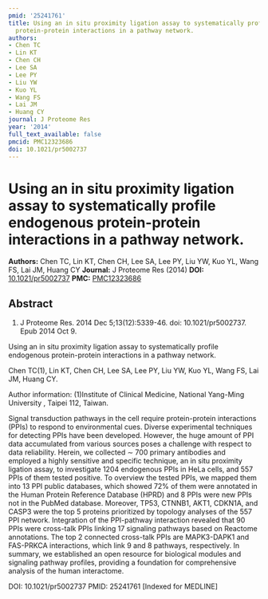 ```yaml
---
pmid: '25241761'
title: Using an in situ proximity ligation assay to systematically profile endogenous
  protein-protein interactions in a pathway network.
authors:
- Chen TC
- Lin KT
- Chen CH
- Lee SA
- Lee PY
- Liu YW
- Kuo YL
- Wang FS
- Lai JM
- Huang CY
journal: J Proteome Res
year: '2014'
full_text_available: false
pmcid: PMC12323686
doi: 10.1021/pr5002737
---
```


# Using an in situ proximity ligation assay to systematically profile endogenous protein-protein interactions in a pathway network.
**Authors:** Chen TC, Lin KT, Chen CH, Lee SA, Lee PY, Liu YW, Kuo YL, Wang FS, Lai JM, Huang CY
**Journal:** J Proteome Res (2014)
**DOI:** [10.1021/pr5002737](https://doi.org/10.1021/pr5002737)
**PMC:** [PMC12323686](https://www.ncbi.nlm.nih.gov/pmc/articles/PMC12323686/)

## Abstract

1. J Proteome Res. 2014 Dec 5;13(12):5339-46. doi: 10.1021/pr5002737. Epub 2014
Oct  9.

Using an in situ proximity ligation assay to systematically profile endogenous 
protein-protein interactions in a pathway network.

Chen TC(1), Lin KT, Chen CH, Lee SA, Lee PY, Liu YW, Kuo YL, Wang FS, Lai JM, 
Huang CY.

Author information:
(1)Institute of Clinical Medicine, National Yang-Ming University , Taipei 112, 
Taiwan.

Signal transduction pathways in the cell require protein-protein interactions 
(PPIs) to respond to environmental cues. Diverse experimental techniques for 
detecting PPIs have been developed. However, the huge amount of PPI data 
accumulated from various sources poses a challenge with respect to data 
reliability. Herein, we collected ∼ 700 primary antibodies and employed a highly 
sensitive and specific technique, an in situ proximity ligation assay, to 
investigate 1204 endogenous PPIs in HeLa cells, and 557 PPIs of them tested 
positive. To overview the tested PPIs, we mapped them into 13 PPI public 
databases, which showed 72% of them were annotated in the Human Protein 
Reference Database (HPRD) and 8 PPIs were new PPIs not in the PubMed database. 
Moreover, TP53, CTNNB1, AKT1, CDKN1A, and CASP3 were the top 5 proteins 
prioritized by topology analyses of the 557 PPI network. Integration of the 
PPI-pathway interaction revealed that 90 PPIs were cross-talk PPIs linking 17 
signaling pathways based on Reactome annotations. The top 2 connected cross-talk 
PPIs are MAPK3-DAPK1 and FAS-PRKCA interactions, which link 9 and 8 pathways, 
respectively. In summary, we established an open resource for biological modules 
and signaling pathway profiles, providing a foundation for comprehensive 
analysis of the human interactome.

DOI: 10.1021/pr5002737
PMID: 25241761 [Indexed for MEDLINE]
